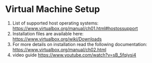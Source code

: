 # Virtual Machine Setup
1. List of supported host operating systems: https://www.virtualbox.org/manual/ch01.html#hostossupport
2. Installation files are available here: https://www.virtualbox.org/wiki/Downloads
3. For more details on installation read the following documentation: https://www.virtualbox.org/manual/ch02.html
4. video guide https://www.youtube.com/watch?v=sB_5fqiysi4

